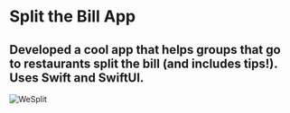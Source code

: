 # Split the Bill App

## Developed a cool app that helps groups that go to restaurants split the bill (and includes tips!). Uses Swift and SwiftUI.

![WeSplit](https://github.com/brashanm/WeSplit/assets/97188295/1d81a924-9746-424f-976d-7d8a78689ee9)
